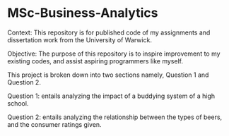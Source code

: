 # MSc-Business-Analytics
Context: This repository is for published code of my assignments and dissertation work from the University of Warwick.

Objective: The purpose of this repository is to inspire improvement to my existing codes, and assist aspiring programmers like myself. 

This project is broken down into two sections namely, Question 1 and Question 2.

Question 1: entails analyzing the impact of a buddying system of a high school.

Question 2: entails analyzing the relationship between the types of beers, and the consumer ratings given.
